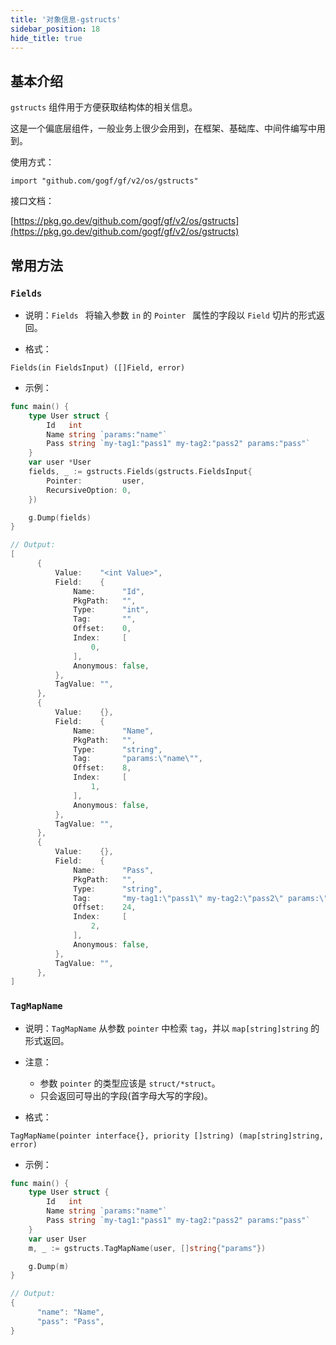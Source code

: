 ```yaml
---
title: '对象信息-gstructs'
sidebar_position: 18
hide_title: true
---
```


## 基本介绍

`gstructs` 组件用于方便获取结构体的相关信息。

这是一个偏底层组件，一般业务上很少会用到，在框架、基础库、中间件编写中用到。

使用方式：

```
import "github.com/gogf/gf/v2/os/gstructs"
```

接口文档：

[https://pkg.go.dev/github.com/gogf/gf/v2/os/gstructs](https://pkg.go.dev/github.com/gogf/gf/v2/os/gstructs)

## 常用方法

### `Fields`

- 说明：`Fields ` 将输入参数 `in` 的 `Pointer ` 属性的字段以 `Field` 切片的形式返回。

- 格式：









```
Fields(in FieldsInput) ([]Field, error)
```

- 示例：









```go
func main() {
  	type User struct {
  		Id   int
  		Name string `params:"name"`
  		Pass string `my-tag1:"pass1" my-tag2:"pass2" params:"pass"`
  	}
  	var user *User
  	fields, _ := gstructs.Fields(gstructs.FieldsInput{
  		Pointer:         user,
  		RecursiveOption: 0,
  	})

  	g.Dump(fields)
}

// Output:
[
      {
          Value:    "<int Value>",
          Field:    {
              Name:      "Id",
              PkgPath:   "",
              Type:      "int",
              Tag:       "",
              Offset:    0,
              Index:     [
                  0,
              ],
              Anonymous: false,
          },
          TagValue: "",
      },
      {
          Value:    {},
          Field:    {
              Name:      "Name",
              PkgPath:   "",
              Type:      "string",
              Tag:       "params:\"name\"",
              Offset:    8,
              Index:     [
                  1,
              ],
              Anonymous: false,
          },
          TagValue: "",
      },
      {
          Value:    {},
          Field:    {
              Name:      "Pass",
              PkgPath:   "",
              Type:      "string",
              Tag:       "my-tag1:\"pass1\" my-tag2:\"pass2\" params:\"pass\"",
              Offset:    24,
              Index:     [
                  2,
              ],
              Anonymous: false,
          },
          TagValue: "",
      },
]
```


### `TagMapName`

- 说明：`TagMapName` 从参数 `pointer` 中检索 `tag`，并以 `map[string]string` 的形式返回。

- 注意：
  - 参数 `pointer` 的类型应该是 `struct/*struct`。
  - 只会返回可导出的字段(首字母大写的字段)。
- 格式：









```
TagMapName(pointer interface{}, priority []string) (map[string]string, error)
```

- 示例：









```go
func main() {
  	type User struct {
  		Id   int
  		Name string `params:"name"`
  		Pass string `my-tag1:"pass1" my-tag2:"pass2" params:"pass"`
  	}
  	var user User
  	m, _ := gstructs.TagMapName(user, []string{"params"})

  	g.Dump(m)
}

// Output:
{
      "name": "Name",
      "pass": "Pass",
}
```